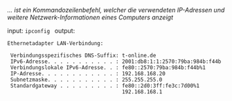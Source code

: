 *... ist ein Kommandozeilenbefehl, welcher die verwendeten IP-Adressen und weitere Netzwerk-Informationen eines Computers anzeigt*

input: 
``ipconfig ``
output:
```
Ethernetadapter LAN-Verbindung:
 
 Verbindungsspezifisches DNS-Suffix: t-online.de
 IPv6-Adresse. . . . . . . . . . . : 2001:db8:1:1:2570:79ba:984b:f44b
 Verbindungslokale IPv6-Adresse. . : fe80::2570:79ba:984b:f44b%1
 IP-Adresse. . . . . . . . . . . . : 192.168.168.20
 Subnetzmaske. . . . . . . . . . . : 255.255.255.0
 Standardgateway . . . . . . . . . : fe80::2d0:3ff:fe3c:7d00%1
                                     192.168.168.1
```

